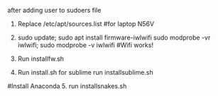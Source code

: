 after adding user to sudoers file

1. Replace /etc/apt/sources.list
#for laptop N56V
2. sudo update; sudo apt install firmware-iwlwifi
    sudo modprobe -vr iwlwifi; sudo modprobe -v iwlwifi
#Wifi works!

3. Run installfw.sh
4. Run install.sh
    for sublime run installsublime.sh

#Install Anaconda
5. run installsnakes.sh
